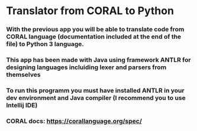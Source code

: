 # Translator from CORAL to Python

### With the previous app you will be able to translate code from CORAL language (documentation included at the end of the file) to Python 3 language.

### This app has been made with Java using framework ANTLR for designing languages incluiding lexer and parsers from themselves

### To run this programm you must have installed ANTLR in your dev environment and Java compiler (I recommend you to use Intellij IDE)



### CORAL docs: https://corallanguage.org/spec/
